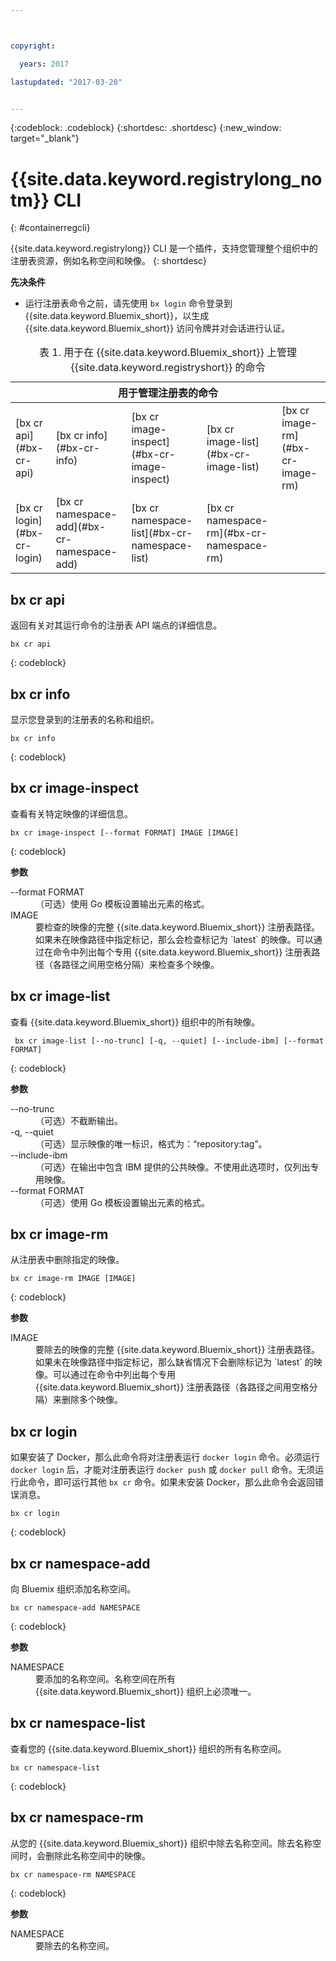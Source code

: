 ```yaml
---



copyright:

  years: 2017

lastupdated: "2017-03-20"


---
```


{:codeblock: .codeblock}
{:shortdesc: .shortdesc}
{:new_window: target="_blank"}

# {{site.data.keyword.registrylong_notm}} CLI
{: #containerregcli}

{{site.data.keyword.registrylong}} CLI 是一个插件，支持您管理整个组织中的注册表资源，例如名称空间和映像。
{: shortdesc}

**先决条件**
* 运行注册表命令之前，请先使用 `bx login` 命令登录到 {{site.data.keyword.Bluemix_short}}，以生成 {{site.data.keyword.Bluemix_short}} 访问令牌并对会话进行认证。

<table summary="管理容器注册表">
<caption>表 1. 用于在 {{site.data.keyword.Bluemix_short}} 上管理 {{site.data.keyword.registryshort}} 的命令</caption>
 <thead>
 <th colspan="5">用于管理注册表的命令</th>
 </thead>
 <tbody>
 <tr>
 <td>[bx cr api](#bx-cr-api)</td>
 <td>[bx cr info](#bx-cr-info)</td>
 <td>[bx cr image-inspect](#bx-cr-image-inspect)</td>
 <td>[bx cr image-list](#bx-cr-image-list)</td>
 <td>[bx cr image-rm](#bx-cr-image-rm)</td>
 </tr>
 <tr>
 <td>[bx cr login](#bx-cr-login)</td>
 <td>[bx cr namespace-add](#bx-cr-namespace-add)</td>
 <td>[bx cr namespace-list](#bx-cr-namespace-list)</td>
 <td>[bx cr namespace-rm](#bx-cr-namespace-rm)</td>
 </tr></tbody></table>


## bx cr api
返回有关对其运行命令的注册表 API 端点的详细信息。

```
bx cr api
```
{: codeblock}


## bx cr info
显示您登录到的注册表的名称和组织。

```
bx cr info
```
{: codeblock}


## bx cr image-inspect
查看有关特定映像的详细信息。

```
bx cr image-inspect [--format FORMAT] IMAGE [IMAGE]
```
{: codeblock}

**参数**
<dl>
<dt>--format FORMAT</dt>
<dd>（可选）使用 Go 模板设置输出元素的格式。</dd>
<dt>IMAGE</dt>
<dd>要检查的映像的完整 {{site.data.keyword.Bluemix_short}} 注册表路径。如果未在映像路径中指定标记，那么会检查标记为 `latest` 的映像。可以通过在命令中列出每个专用 {{site.data.keyword.Bluemix_short}} 注册表路径（各路径之间用空格分隔）来检查多个映像。</dd>
</dl>


## bx cr image-list
查看 {{site.data.keyword.Bluemix_short}} 组织中的所有映像。

```
 bx cr image-list [--no-trunc] [-q, --quiet] [--include-ibm] [--format FORMAT]
```
{: codeblock}

**参数**
<dl>
<dt>--no-trunc</dt>
<dd>（可选）不截断输出。</dd>
<dt>-q, --quiet</dt>
<dd>（可选）显示映像的唯一标识，格式为：“repository:tag”。</dd>
<dt>--include-ibm</dt>
<dd>（可选）在输出中包含 IBM 提供的公共映像。不使用此选项时，仅列出专用映像。</dd>
<dt>--format FORMAT</dt>
<dd>（可选）使用 Go 模板设置输出元素的格式。</dd>
</dl>


## bx cr image-rm
从注册表中删除指定的映像。

```
bx cr image-rm IMAGE [IMAGE]
```
{: codeblock}

**参数**
<dl>
<dt>IMAGE</dt>
<dd>要除去的映像的完整 {{site.data.keyword.Bluemix_short}} 注册表路径。如果未在映像路径中指定标记，那么缺省情况下会删除标记为 `latest` 的映像。可以通过在命令中列出每个专用 {{site.data.keyword.Bluemix_short}} 注册表路径（各路径之间用空格分隔）来删除多个映像。</dd>
</dl>


## bx cr login
如果安装了 Docker，那么此命令将对注册表运行 `docker login` 命令。必须运行 `docker login` 后，才能对注册表运行 `docker push` 或 `docker pull` 命令。无须运行此命令，即可运行其他 `bx cr` 命令。如果未安装 Docker，那么此命令会返回错误消息。

```
bx cr login
```
{: codeblock}


## bx cr namespace-add
向 Bluemix 组织添加名称空间。 

```
bx cr namespace-add NAMESPACE
```
{: codeblock}

**参数**
<dl>
<dt>NAMESPACE</dt>
<dd>要添加的名称空间。名称空间在所有 {{site.data.keyword.Bluemix_short}} 组织上必须唯一。</dd>
</dl>


## bx cr namespace-list
查看您的 {{site.data.keyword.Bluemix_short}} 组织的所有名称空间。

```
bx cr namespace-list
```
{: codeblock}


## bx cr namespace-rm
从您的 {{site.data.keyword.Bluemix_short}} 组织中除去名称空间。除去名称空间时，会删除此名称空间中的映像。

```
bx cr namespace-rm NAMESPACE
```
{: codeblock}

**参数**
<dl>
<dt>NAMESPACE</dt>
<dd>要除去的名称空间。</dd>
</dl>
